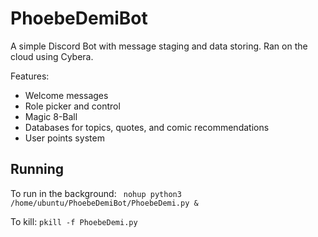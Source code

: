 # PhoebeDemiBot

A simple Discord Bot with message staging and data storing. Ran on the cloud using Cybera.

Features:
* Welcome messages
* Role picker and control
* Magic 8-Ball
* Databases for topics, quotes, and comic recommendations
* User points system

## Running

To run in the background: ` nohup python3 /home/ubuntu/PhoebeDemiBot/PhoebeDemi.py &`

To kill: `pkill -f PhoebeDemi.py`
